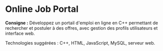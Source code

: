# Online Job Portal

**Consigne :**
Développez un portail d'emploi en ligne en C++ permettant de rechercher et postuler à des offres, avec gestion des profils utilisateurs et interface web.

Technologies suggérées : C++, HTML, JavaScript, MySQL, serveur web.
